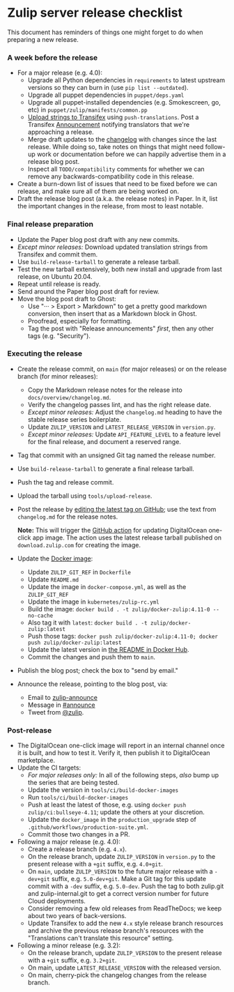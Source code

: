 # Zulip server release checklist

This document has reminders of things one might forget to do when
preparing a new release.

### A week before the release

- For a major release (e.g. 4.0):
  - Upgrade all Python dependencies in
    `requirements` to latest upstream versions so they can burn in (use
    `pip list --outdated`).
  - Upgrade all puppet dependencies in `puppet/deps.yaml`
  - Upgrade all puppet-installed dependencies (e.g. Smokescreen, go,
    etc) in `puppet/zulip/manifests/common.pp`
  - [Upload strings to
    Transifex](../translating/internationalization.md#translation-process)
    using `push-translations`. Post a Transifex
    [Announcement](https://www.transifex.com/zulip/zulip/announcements/)
    notifying translators that we're approaching a release.
  - Merge draft updates to the [changelog](../overview/changelog.md)
    with changes since the last release. While doing so, take notes on
    things that might need follow-up work or documentation before we
    can happily advertise them in a release blog post.
  - Inspect all `TODO/compatibility` comments for whether we can
    remove any backwards-compatibility code in this release.
- Create a burn-down list of issues that need to be fixed before we can
  release, and make sure all of them are being worked on.
- Draft the release blog post (a.k.a. the release notes) in Paper. In
  it, list the important changes in the release, from most to least
  notable.

### Final release preparation

- Update the Paper blog post draft with any new commits.
- _Except minor releases:_ Download updated translation strings from
  Transifex and commit them.
- Use `build-release-tarball` to generate a release tarball.
- Test the new tarball extensively, both new install and upgrade from last
  release, on Ubuntu 20.04.
- Repeat until release is ready.
- Send around the Paper blog post draft for review.
- Move the blog post draft to Ghost:
  - Use "··· > Export > Markdown" to get a pretty good markdown conversion, then insert that as a Markdown block in Ghost.
  - Proofread, especially for formatting.
  - Tag the post with "Release announcements" _first_, then any other tags (e.g. "Security").

### Executing the release

- Create the release commit, on `main` (for major releases) or on the
  release branch (for minor releases):
  - Copy the Markdown release notes for the release into
    `docs/overview/changelog.md`.
  - Verify the changelog passes lint, and has the right release date.
  - _Except minor releases:_ Adjust the `changelog.md` heading to have
    the stable release series boilerplate.
  - Update `ZULIP_VERSION` and `LATEST_RELEASE_VERSION` in `version.py`.
  - _Except minor releases:_ Update `API_FEATURE_LEVEL` to a feature
    level for the final release, and document a reserved range.
- Tag that commit with an unsigned Git tag named the release number.
- Use `build-release-tarball` to generate a final release tarball.
- Push the tag and release commit.
- Upload the tarball using `tools/upload-release`.
- Post the release by [editing the latest tag on
  GitHub](https://github.com/zulip/zulip/tags); use the text from
  `changelog.md` for the release notes.

  **Note:** This will trigger the [GitHub action](https://github.com/zulip/zulip/blob/main/tools/oneclickapps/README.md)
  for updating DigitalOcean one-click app image. The action uses the latest release
  tarball published on `download.zulip.com` for creating the image.

- Update the [Docker image](https://github.com/zulip/docker-zulip):
  - Update `ZULIP_GIT_REF` in `Dockerfile`
  - Update `README.md`
  - Update the image in `docker-compose.yml`, as well as the `ZULIP_GIT_REF`
  - Update the image in `kubernetes/zulip-rc.yml`
  - Build the image: `docker build . -t zulip/docker-zulip:4.11-0 --no-cache`
  - Also tag it with `latest`: `docker build . -t zulip/docker-zulip:latest`
  - Push those tags: `docker push zulip/docker-zulip:4.11-0; docker push zulip/docker-zulip:latest`
  - Update the latest version in [the README in Docker Hub](https://hub.docker.com/repository/docker/zulip/docker-zulip).
  - Commit the changes and push them to `main`.
- Publish the blog post; check the box to "send by email."
- Announce the release, pointing to the blog post, via:
  - Email to [zulip-announce](https://groups.google.com/g/zulip-announce)
  - Message in [#announce](https://chat.zulip.org/#narrow/stream/1-announce)
  - Tweet from [@zulip](https://twitter.com/zulip).

### Post-release

- The DigitalOcean one-click image will report in an internal channel
  once it is built, and how to test it. Verify it, then publish it
  to DigitalOcean marketplace.
- Update the CI targets:
  - _For major releases only:_ In all of the following steps, _also_
    bump up the series that are being tested.
  - Update the version in `tools/ci/build-docker-images`
  - Run `tools/ci/build-docker-images`
  - Push at least the latest of those, e.g. using `docker push zulip/ci:bullseye-4.11`; update the others at your discretion.
  - Update the `docker_image` in the `production_upgrade` step of
    `.github/workflows/production-suite.yml`.
  - Commit those two changes in a PR.
- Following a major release (e.g. 4.0):
  - Create a release branch (e.g. `4.x`).
  - On the release branch, update `ZULIP_VERSION` in `version.py` to
    the present release with a `+git` suffix, e.g. `4.0+git`.
  - On `main`, update `ZULIP_VERSION` to the future major release with
    a `-dev+git` suffix, e.g. `5.0-dev+git`. Make a Git tag for this
    update commit with a `-dev` suffix, e.g. `5.0-dev`. Push the tag
    to both zulip.git and zulip-internal.git to get a correct version
    number for future Cloud deployments.
  - Consider removing a few old releases from ReadTheDocs; we keep about
    two years of back-versions.
  - Update Transifex to add the new `4.x` style release branch
    resources and archive the previous release branch's resources with
    the "Translations can't translate this resource" setting.
- Following a minor release (e.g. 3.2):
  - On the release branch, update `ZULIP_VERSION` to the present
    release with a `+git` suffix, e.g. `3.2+git`.
  - On main, update `LATEST_RELEASE_VERSION` with the released version.
  - On main, cherry-pick the changelog changes from the release
    branch.
